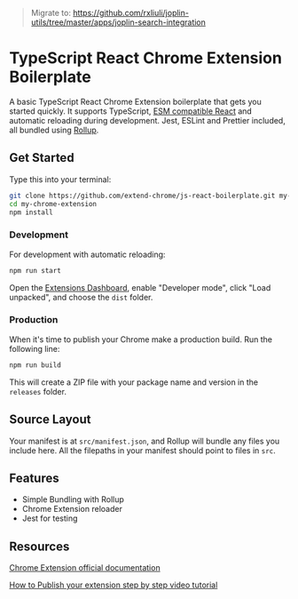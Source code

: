 > Migrate to: https://github.com/rxliuli/joplin-utils/tree/master/apps/joplin-search-integration

# TypeScript React Chrome Extension Boilerplate

A basic TypeScript React Chrome Extension boilerplate that gets you started quickly. It supports TypeScript, [ESM compatible React](https://medium.com/@joeldenning/an-esm-bundle-for-any-npm-package-5f850db0e04d) and automatic reloading during development. Jest, ESLint and Prettier included, all bundled using [Rollup](https://rollupjs.org/guide/en/).

## Get Started

Type this into your terminal:

```sh
git clone https://github.com/extend-chrome/js-react-boilerplate.git my-chrome-extension
cd my-chrome-extension
npm install
```

### Development

For development with automatic reloading:

```sh
npm run start
```

Open the [Extensions Dashboard](chrome://extensions), enable "Developer mode", click "Load unpacked", and choose the `dist` folder.

### Production

When it's time to publish your Chrome make a production build. Run the following line:

```sh
npm run build
```

This will create a ZIP file with your package name and version in the `releases`
folder.

## Source Layout

Your manifest is at `src/manifest.json`, and Rollup will bundle any files you
include here. All the filepaths in your manifest should point to files in `src`.

## Features

- Simple Bundling with Rollup
- Chrome Extension reloader
- Jest for testing


## Resources

[Chrome Extension official documentation](https://developer.chrome.com/docs/webstore/)

[How to Publish your extension step by step video tutorial](https://www.youtube.com/playlist?list=PLYlOQabA4Mm0bPiMKIBMgZK0u2jbYsrC6)

